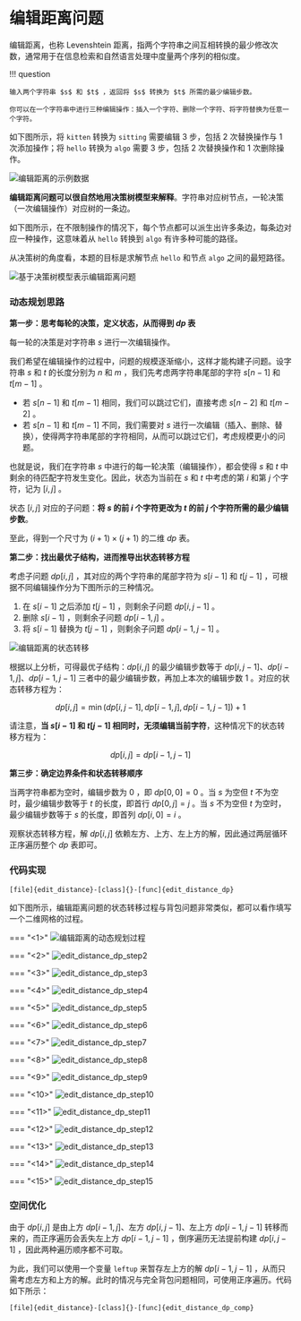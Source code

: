 # 编辑距离问题

编辑距离，也称 Levenshtein 距离，指两个字符串之间互相转换的最少修改次数，通常用于在信息检索和自然语言处理中度量两个序列的相似度。

!!! question

    输入两个字符串 $s$ 和 $t$ ，返回将 $s$ 转换为 $t$ 所需的最少编辑步数。
    
    你可以在一个字符串中进行三种编辑操作：插入一个字符、删除一个字符、将字符替换为任意一个字符。

如下图所示，将 `kitten` 转换为 `sitting` 需要编辑 3 步，包括 2 次替换操作与 1 次添加操作；将 `hello` 转换为 `algo` 需要 3 步，包括 2 次替换操作和 1 次删除操作。

![编辑距离的示例数据](https://gitee.com/taoweitao/hello-algo/raw/dev/docs/chapter_dynamic_programming/edit_distance_problem.assets/edit_distance_example.png)

**编辑距离问题可以很自然地用决策树模型来解释**。字符串对应树节点，一轮决策（一次编辑操作）对应树的一条边。

如下图所示，在不限制操作的情况下，每个节点都可以派生出许多条边，每条边对应一种操作，这意味着从 `hello` 转换到 `algo` 有许多种可能的路径。

从决策树的角度看，本题的目标是求解节点 `hello` 和节点 `algo` 之间的最短路径。

![基于决策树模型表示编辑距离问题](https://gitee.com/taoweitao/hello-algo/raw/dev/docs/chapter_dynamic_programming/edit_distance_problem.assets/edit_distance_decision_tree.png)

### 动态规划思路

**第一步：思考每轮的决策，定义状态，从而得到 $dp$ 表**

每一轮的决策是对字符串 $s$ 进行一次编辑操作。

我们希望在编辑操作的过程中，问题的规模逐渐缩小，这样才能构建子问题。设字符串 $s$ 和 $t$ 的长度分别为 $n$ 和 $m$ ，我们先考虑两字符串尾部的字符 $s[n-1]$ 和 $t[m-1]$ 。

- 若 $s[n-1]$ 和 $t[m-1]$ 相同，我们可以跳过它们，直接考虑 $s[n-2]$ 和 $t[m-2]$ 。
- 若 $s[n-1]$ 和 $t[m-1]$ 不同，我们需要对 $s$ 进行一次编辑（插入、删除、替换），使得两字符串尾部的字符相同，从而可以跳过它们，考虑规模更小的问题。

也就是说，我们在字符串 $s$ 中进行的每一轮决策（编辑操作），都会使得 $s$ 和 $t$ 中剩余的待匹配字符发生变化。因此，状态为当前在 $s$ 和 $t$ 中考虑的第 $i$ 和第 $j$ 个字符，记为 $[i, j]$ 。

状态 $[i, j]$ 对应的子问题：**将 $s$ 的前 $i$ 个字符更改为 $t$ 的前 $j$ 个字符所需的最少编辑步数**。

至此，得到一个尺寸为 $(i+1) \times (j+1)$ 的二维 $dp$ 表。

**第二步：找出最优子结构，进而推导出状态转移方程**

考虑子问题 $dp[i, j]$ ，其对应的两个字符串的尾部字符为 $s[i-1]$ 和 $t[j-1]$ ，可根据不同编辑操作分为下图所示的三种情况。

1. 在 $s[i-1]$ 之后添加 $t[j-1]$ ，则剩余子问题 $dp[i, j-1]$ 。
2. 删除 $s[i-1]$ ，则剩余子问题 $dp[i-1, j]$ 。
3. 将 $s[i-1]$ 替换为 $t[j-1]$ ，则剩余子问题 $dp[i-1, j-1]$ 。

![编辑距离的状态转移](https://gitee.com/taoweitao/hello-algo/raw/dev/docs/chapter_dynamic_programming/edit_distance_problem.assets/edit_distance_state_transfer.png)

根据以上分析，可得最优子结构：$dp[i, j]$ 的最少编辑步数等于 $dp[i, j-1]$、$dp[i-1, j]$、$dp[i-1, j-1]$ 三者中的最少编辑步数，再加上本次的编辑步数 $1$ 。对应的状态转移方程为：

$$
dp[i, j] = \min(dp[i, j-1], dp[i-1, j], dp[i-1, j-1]) + 1
$$

请注意，**当 $s[i-1]$ 和 $t[j-1]$ 相同时，无须编辑当前字符**，这种情况下的状态转移方程为：

$$
dp[i, j] = dp[i-1, j-1]
$$

**第三步：确定边界条件和状态转移顺序**

当两字符串都为空时，编辑步数为 $0$ ，即 $dp[0, 0] = 0$ 。当 $s$ 为空但 $t$ 不为空时，最少编辑步数等于 $t$ 的长度，即首行 $dp[0, j] = j$ 。当 $s$ 不为空但 $t$ 为空时，最少编辑步数等于 $s$ 的长度，即首列 $dp[i, 0] = i$ 。

观察状态转移方程，解 $dp[i, j]$ 依赖左方、上方、左上方的解，因此通过两层循环正序遍历整个 $dp$ 表即可。

### 代码实现

```src
[file]{edit_distance}-[class]{}-[func]{edit_distance_dp}
```

如下图所示，编辑距离问题的状态转移过程与背包问题非常类似，都可以看作填写一个二维网格的过程。

=== "<1>"
    ![编辑距离的动态规划过程](https://gitee.com/taoweitao/hello-algo/raw/dev/docs/chapter_dynamic_programming/edit_distance_problem.assets/edit_distance_dp_step1.png)

=== "<2>"
    ![edit_distance_dp_step2](https://gitee.com/taoweitao/hello-algo/raw/dev/docs/chapter_dynamic_programming/edit_distance_problem.assets/edit_distance_dp_step2.png)

=== "<3>"
    ![edit_distance_dp_step3](https://gitee.com/taoweitao/hello-algo/raw/dev/docs/chapter_dynamic_programming/edit_distance_problem.assets/edit_distance_dp_step3.png)

=== "<4>"
    ![edit_distance_dp_step4](https://gitee.com/taoweitao/hello-algo/raw/dev/docs/chapter_dynamic_programming/edit_distance_problem.assets/edit_distance_dp_step4.png)

=== "<5>"
    ![edit_distance_dp_step5](https://gitee.com/taoweitao/hello-algo/raw/dev/docs/chapter_dynamic_programming/edit_distance_problem.assets/edit_distance_dp_step5.png)

=== "<6>"
    ![edit_distance_dp_step6](https://gitee.com/taoweitao/hello-algo/raw/dev/docs/chapter_dynamic_programming/edit_distance_problem.assets/edit_distance_dp_step6.png)

=== "<7>"
    ![edit_distance_dp_step7](https://gitee.com/taoweitao/hello-algo/raw/dev/docs/chapter_dynamic_programming/edit_distance_problem.assets/edit_distance_dp_step7.png)

=== "<8>"
    ![edit_distance_dp_step8](https://gitee.com/taoweitao/hello-algo/raw/dev/docs/chapter_dynamic_programming/edit_distance_problem.assets/edit_distance_dp_step8.png)

=== "<9>"
    ![edit_distance_dp_step9](https://gitee.com/taoweitao/hello-algo/raw/dev/docs/chapter_dynamic_programming/edit_distance_problem.assets/edit_distance_dp_step9.png)

=== "<10>"
    ![edit_distance_dp_step10](https://gitee.com/taoweitao/hello-algo/raw/dev/docs/chapter_dynamic_programming/edit_distance_problem.assets/edit_distance_dp_step10.png)

=== "<11>"
    ![edit_distance_dp_step11](https://gitee.com/taoweitao/hello-algo/raw/dev/docs/chapter_dynamic_programming/edit_distance_problem.assets/edit_distance_dp_step11.png)

=== "<12>"
    ![edit_distance_dp_step12](https://gitee.com/taoweitao/hello-algo/raw/dev/docs/chapter_dynamic_programming/edit_distance_problem.assets/edit_distance_dp_step12.png)

=== "<13>"
    ![edit_distance_dp_step13](https://gitee.com/taoweitao/hello-algo/raw/dev/docs/chapter_dynamic_programming/edit_distance_problem.assets/edit_distance_dp_step13.png)

=== "<14>"
    ![edit_distance_dp_step14](https://gitee.com/taoweitao/hello-algo/raw/dev/docs/chapter_dynamic_programming/edit_distance_problem.assets/edit_distance_dp_step14.png)

=== "<15>"
    ![edit_distance_dp_step15](https://gitee.com/taoweitao/hello-algo/raw/dev/docs/chapter_dynamic_programming/edit_distance_problem.assets/edit_distance_dp_step15.png)

### 空间优化

由于 $dp[i,j]$ 是由上方 $dp[i-1, j]$、左方 $dp[i, j-1]$、左上方 $dp[i-1, j-1]$ 转移而来的，而正序遍历会丢失左上方 $dp[i-1, j-1]$ ，倒序遍历无法提前构建 $dp[i, j-1]$ ，因此两种遍历顺序都不可取。

为此，我们可以使用一个变量 `leftup` 来暂存左上方的解 $dp[i-1, j-1]$ ，从而只需考虑左方和上方的解。此时的情况与完全背包问题相同，可使用正序遍历。代码如下所示：

```src
[file]{edit_distance}-[class]{}-[func]{edit_distance_dp_comp}
```
